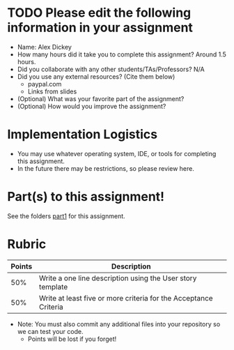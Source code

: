# TODO Please edit the following information in your assignment

- Name: Alex Dickey
- How many hours did it take you to complete this assignment? Around 1.5 hours.
- Did you collaborate with any other students/TAs/Professors? N/A
- Did you use any external resources? (Cite them below)
  - paypal.com
  - Links from slides
- (Optional) What was your favorite part of the assignment?
- (Optional) How would you improve the assignment?

# Implementation Logistics

- You may use whatever operating system, IDE, or tools for completing this assignment.
- In the future there may be restrictions, so please review here.

# Part(s) to this assignment!

See the folders [part1](./part1) for this assignment.

# Rubric

| Points | Description                                                      |
|--------|------------------------------------------------------------------|
| 50%    | Write a one line description using the User story template       |
| 50%    | Write at least five or more criteria for the Acceptance Criteria |


* Note: You must also commit any additional files into your repository so we can test your code.
  * Points will be lost if you forget!
